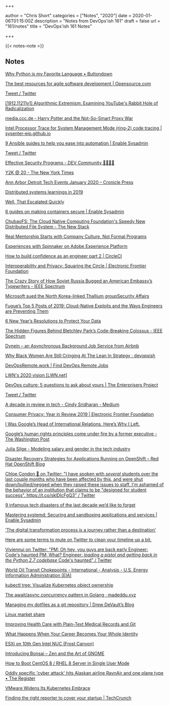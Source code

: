 +++

author = "Chris Short"
categories = ["Notes", "2020"]
date = 2020-01-06T01:15:00Z
description = "Notes from DevOps'ish 161"
draft = false
url = "161/notes"
title = "DevOps'ish 161 Notes"

+++

{{< notes-note >}}

## Notes

[Why Python is my Favorite Language • Buttondown](https://buttondown.email/hillelwayne/archive/why-python-is-my-favorite-language/)

[The best resources for agile software development | Opensource.com](https://opensource.com/article/19/12/agile-resources)

[Tweet / Twitter](https://mobile.twitter.com/EmmaBostian/status/1211260645020196864)

[[1912.11211v1] Algorithmic Extremism: Examining YouTube's Rabbit Hole of Radicalization](https://arxiv.org/abs/1912.11211v1)

[media.ccc.de - Harry Potter and the Not-So-Smart Proxy War](https://media.ccc.de/v/36c3-10642-harry_potter_and_the_not-so-smart_proxy_war)

[Intel Processor Trace for System Management Mode (ring-2) code tracing | sysenter-eip.github.io](https://sysenter-eip.github.io/intel_pt_smm.html)

[9 Ansible guides to help you ease into automation | Enable Sysadmin](https://www.redhat.com/sysadmin/ansible-guides)

[Tweet / Twitter](https://mobile.twitter.com/DalaiLama/status/1212323848177115137)

[Effective Security Programs - DEV Community 👩‍💻👨‍💻](https://dev.to/petermbenjamin/effective-security-programs-2aea)

[Y2K @ 20 - The New York Times](https://www.nytimes.com/interactive/2019/12/23/style/y2k-bug-millennials.html)

[Ann Arbor Detroit Tech Events January 2020 – Cronicle Press](https://cronicle.press/2019/12/29/ann-arbor-detroit-tech-events-january-2020/)

[Distributed systems learnings in 2019](https://blog.pragmaticengineer.com/distributed-systems-learnings-in-2019/)

[Well, That Escalated Quickly](https://know.bishopfox.com/research/privilege-escalation-in-aws)

[6 guides on making containers secure | Enable Sysadmin](https://www.redhat.com/sysadmin/making-containers-secure)

[ChubaoFS: The Cloud Native Computing Foundation's Speedy New Distributed File System - The New Stack](https://thenewstack.io/chubaofs-the-cloud-native-computing-foundations-speedy-new-distributed-file-system/)

[Real Mentorship Starts with Company Culture, Not Formal Programs](https://hbr.org/2019/12/real-mentorship-starts-with-company-culture-not-formal-programs)

[Experiences with Spinnaker on Adobe Experience Platform](https://medium.com/adobetech/experiences-with-spinnaker-on-adobe-experience-platform-bae6cf351f34)

[How to build confidence as an engineer part 2 | CircleCI](https://circleci.com/blog/how-to-build-confidence-as-an-engineer-an-interview-with-michael-stahnke-circleci-vp-of-platform/)

[Interoperability and Privacy: Squaring the Circle | Electronic Frontier Foundation](https://www.eff.org/deeplinks/2019/08/interoperability-and-privacy-squaring-circle)

[The Crazy Story of How Soviet Russia Bugged an American Embassy’s Typewriters - IEEE Spectrum](https://spectrum.ieee.org/tech-history/silicon-revolution/the-crazy-story-of-how-soviet-russia-bugged-an-american-embassys-typewriters)

[Microsoft sued the North Korea-linked Thallium groupSecurity Affairs](https://securityaffairs.co/wordpress/95786/apt/microsoft-sued-north-korea-thallium.html)

[Fugue’s Top 5 Posts of 2019: Cloud-Native Exploits and the Ways Engineers are Preventing Them](https://www.fugue.co/blog/fugues-top-5-posts-of-2019-cloud-native-exploits-and-the-ways-engineers-are-preventing-them)

[6 New Year’s Resolutions to Protect Your Data](https://www.backblaze.com/blog/6-new-years-resolutions-to-protect-your-data/)

[The Hidden Figures Behind Bletchley Park’s Code-Breaking Colossus - IEEE Spectrum](https://spectrum.ieee.org/tech-history/dawn-of-electronics/the-hidden-figures-behind-bletchley-parks-codebreaking-colossus)

[Dynein – an Asynchronous Background Job Service from Airbnb](https://www.infoq.com/news/2019/12/dynein-job-queue-airbnb/)

[Why Black Women Are Still Cringing At The Lean In Strategy : devopsish](https://www.reddit.com/r/devopsish/comments/ejhox5/why_black_women_are_still_cringing_at_the_lean_in/)

[DevOpsRemote.work | Find DevOps Remote Jobs](https://devopsremote.work/)

[LWN's 2020 vision [LWN.net]](https://lwn.net/SubscriberLink/808260/088965813f112c97/)

[DevOps culture: 5 questions to ask about yours | The Enterprisers Project](https://enterprisersproject.com/article/2020/1/devops-culture-5-questions)

[Tweet / Twitter](https://mobile.twitter.com/carlbildt/status/1212432078547177472)

[A decade in review in tech - Cindy Sridharan - Medium](https://medium.com/@copyconstruct/a-decade-in-review-in-tech-1cde76c9b43c)

[Consumer Privacy: Year in Review 2019 | Electronic Frontier Foundation](https://www.eff.org/deeplinks/2019/12/consumer-privacy-year-review-2019)

[I Was Google’s Head of International Relations. Here’s Why I Left.](https://medium.com/@rossformaine/i-was-googles-head-of-international-relations-here-s-why-i-left-49313d23065)

[Google’s human rights principles come under fire by a former executive - The Washington Post](https://www.washingtonpost.com/technology/2020/01/02/top-google-exec-pushed-company-commit-human-rights-then-google-pushed-him-out-he-says/)

[Julia Silge - Modeling salary and gender in the tech industry](https://juliasilge.com/blog/salary-gender/)

[Disaster Recovery Strategies for Applications Running on OpenShift – Red Hat OpenShift Blog](https://blog.openshift.com/disaster-recovery-strategies-for-applications-running-on-openshift/)

[Chloe Condon 🎀 on Twitter: "I have spoken with *several* students over the last couple months who have been affected by this, and were shut down/bullied/negged when they raised these issues to staff. I'm ashamed of the behavior of an institution that claims to be "designed for student success". https://t.co/sklDlcFgQ3" / Twitter](https://mobile.twitter.com/ChloeCondon/status/1212613963696885760)

[9 infamous tech disasters of the last decade we’d like to forget](https://www.siliconrepublic.com/companies/worst-tech-disasters-2010s)

[Mastering systemd: Securing and sandboxing applications and services | Enable Sysadmin](https://www.redhat.com/sysadmin/mastering-systemd)

[‘The digital transformation process is a journey rather than a destination’](https://www.siliconrepublic.com/companies/ensono-barney-taylor-digital-transformation)

[Here are some terms to mute on Twitter to clean your timeline up a bit.](https://gist.github.com/IanColdwater/88b3341a7c4c0cf71c73ac56f9bd36ec)

[Viviennui on Twitter: "PM: Oh hey, you guys are back early Engineer: Code's haunted PM: What? Engineer: *loading a pistol and getting back in the Python 2.7 codebase* Code's haunted" / Twitter](https://mobile.twitter.com/viv_yells/status/1212827309968805888)

[World Oil Transit Chokepoints - International - Analysis - U.S. Energy Information Administration (EIA)](https://www.eia.gov/beta/international/regions-topics.php?RegionTopicID=WOTC)

[kubectl tree: Visualize Kubernetes object ownership](https://ahmet.im/blog/kubectl-tree/)

[The await/async concurrency pattern in Golang · madeddu.xyz](https://madeddu.xyz/posts/go-async-await/)

[Managing my dotfiles as a git repository | Drew DeVault’s Blog](https://drewdevault.com/2019/12/30/dotfiles.html)

[Linux market share](https://netmarketshare.com/linux-market-share?options=%7B%22filter%22%3A%7B%22%24and%22%3A%5B%7B%22deviceType%22%3A%7B%22%24in%22%3A%5B%22Desktop%2Flaptop%22%5D%7D%7D%5D%7D%2C%22dateLabel%22%3A%22Trend%22%2C%22attributes%22%3A%22share%22%2C%22group%22%3A%22platform%22%2C%22sort%22%3A%7B%22share%22%3A-1%7D%2C%22plotKeys%22%3A%5B%7B%22platform%22%3A%22Linux%22%7D%5D%2C%22id%22%3A%22linux%22%2C%22dateInterval%22%3A%22Monthly%22%2C%22dateStart%22%3A%222019-01%22%2C%22dateEnd%22%3A%222019-12%22%2C%22segments%22%3A%22-1000%22%7D)

[Improving Health Care with Plain-Text Medical Records and Git](https://www.gizra.com/content/plain-text-medical-records/)

[What Happens When Your Career Becomes Your Whole Identity](https://hbr.org/2019/12/what-happens-when-your-career-becomes-your-whole-identity)

[ESXi on 10th Gen Intel NUC (Frost Canyon)](https://www.virtuallyghetto.com/2020/01/esxi-on-10th-gen-intel-nuc-frost-canyon.html)

[Introducing Bonsai – Zen and the Art of GNOME](https://blogs.gnome.org/chergert/2020/01/01/introducing-bonsai/)

[How to Boot CentOS 8 / RHEL 8 Server in Single User Mode](https://www.linuxtechi.com/boot-centos-8-rhel-8-single-user-mode/)

[Oddly specific 'cyber attack' hits Alaskan airline RavnAir and one plane type • The Register](https://www.theregister.co.uk/2020/01/02/ravnair_ransomware_dhc_dash_8/)

[VMware Widens Its Kubernetes Embrace](https://www.datanami.com/2020/01/02/vmware-widens-its-kubernetes-embrace/)

[Finding the right reporter to cover your startup | TechCrunch](https://techcrunch.com/2020/01/03/startup-pr-choose-reporter/)
